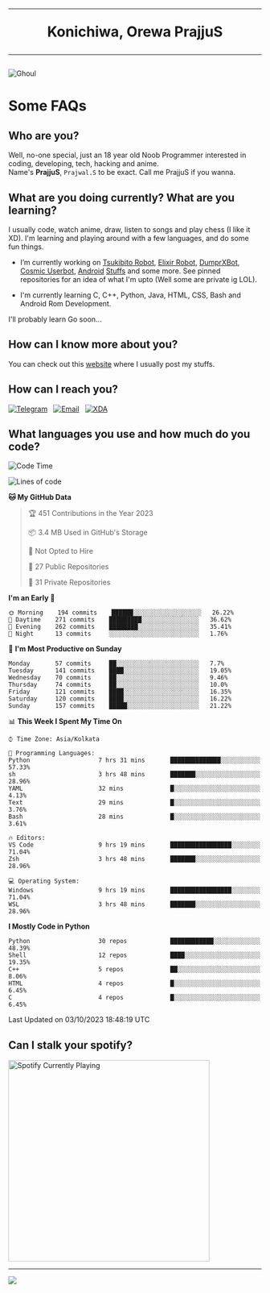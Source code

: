 <h1 align="center"><hr>Konichiwa, Orewa PrajjuS<hr></h1>


<img src="https://telegra.ph/file/6041d22c64479ee5ff802.jpg" alt="Ghoul"/>


<h1>Some FAQs</h1>


<h2>Who are you?</h2>

Well, no-one special, just an 18 year old Noob Programmer interested in coding, developing, tech, hacking and anime.
<br>
Name's <b>PrajjuS</b>, <code>Prajwal.S</code> to be exact. Call me PrajjuS if you wanna.


<h2>What are you doing currently? What are you learning?</h2>

I usually code, watch anime, draw, listen to songs and play chess (I like it XD). I'm learning and playing around with a few languages, and do some fun things.

- I’m currently working on <a href="Https://t.me/PrajjuSAssistantBot">Tsukibito Robot</a>, <a href="https://t.me/projectelixir_bot">Elixir Robot</a>, <a href="https://t.me/DumprXBot">DumprXBot</a>, <a href="https://github.com/SkyLab-Devs/CosmicUserbot">Cosmic Userbot</a>, <a href="https://github.com/Noob-OS">Android</a> <a href="https://github.com/PrajjuS/device_xiaomi_vince">Stuffs</a> and some more. See pinned repositories for an idea of what I'm upto (Well some are private ig LOL).

- I'm currently learning C, C++, Python, Java, HTML, CSS, Bash and Android Rom Development.

I'll probably learn Go soon...


<h2>How can I know more about you?</h2>

You can check out this <a href="https://prajjus.site">website</a> where I usually post my stuffs.


<h2>How can I reach you?</h2>

<a href="https://t.me/PrajjuS"><img src="https://img.shields.io/badge/PrajjuS-2CA5E0?style=flat-square&logo=telegram&logoColor=white" alt="Telegram"/></a>&nbsp;&nbsp;&nbsp;<a href="theprajjus@gmail.com"><img src="https://img.shields.io/badge/theprajjus@gmail.com-D14836?style=flat-square&logo=gmail&logoColor=white" alt="Email"/></a>&nbsp;&nbsp;&nbsp;<a href="https://forum.xda-developers.com/m/prajjus.10388799/"><img src="https://img.shields.io/badge/PrajjuS-F59714?style=flat-square&logo=xda-developers&logoColor=white" alt="XDA"/></a>


<h2>What languages you use and how much do you code?</h2>

<!--START_SECTION:waka-->
![Code Time](http://img.shields.io/badge/Code%20Time-411%20hrs%2034%20mins-blue)

![Lines of code](https://img.shields.io/badge/From%20Hello%20World%20I%27ve%20Written-39%20Thousand%20lines%20of%20code-blue)

**🐱 My GitHub Data** 

> 🏆 451 Contributions in the Year 2023
 > 
> 📦 3.4 MB Used in GitHub's Storage 
 > 
> 🚫 Not Opted to Hire
 > 
> 📜 27 Public Repositories 
 > 
> 🔑 31 Private Repositories  
 > 
**I'm an Early 🐤** 

```text
🌞 Morning    194 commits    ██████░░░░░░░░░░░░░░░░░░░   26.22% 
🌆 Daytime    271 commits    █████████░░░░░░░░░░░░░░░░   36.62% 
🌃 Evening    262 commits    ████████░░░░░░░░░░░░░░░░░   35.41% 
🌙 Night      13 commits     ░░░░░░░░░░░░░░░░░░░░░░░░░   1.76%

```
📅 **I'm Most Productive on Sunday** 

```text
Monday       57 commits     ██░░░░░░░░░░░░░░░░░░░░░░░   7.7% 
Tuesday      141 commits    ████░░░░░░░░░░░░░░░░░░░░░   19.05% 
Wednesday    70 commits     ██░░░░░░░░░░░░░░░░░░░░░░░   9.46% 
Thursday     74 commits     ██░░░░░░░░░░░░░░░░░░░░░░░   10.0% 
Friday       121 commits    ████░░░░░░░░░░░░░░░░░░░░░   16.35% 
Saturday     120 commits    ████░░░░░░░░░░░░░░░░░░░░░   16.22% 
Sunday       157 commits    █████░░░░░░░░░░░░░░░░░░░░   21.22%

```


📊 **This Week I Spent My Time On** 

```text
⌚︎ Time Zone: Asia/Kolkata

💬 Programming Languages: 
Python                   7 hrs 31 mins       ██████████████░░░░░░░░░░░   57.33% 
sh                       3 hrs 48 mins       ███████░░░░░░░░░░░░░░░░░░   28.96% 
YAML                     32 mins             █░░░░░░░░░░░░░░░░░░░░░░░░   4.13% 
Text                     29 mins             █░░░░░░░░░░░░░░░░░░░░░░░░   3.76% 
Bash                     28 mins             █░░░░░░░░░░░░░░░░░░░░░░░░   3.61%

🔥 Editors: 
VS Code                  9 hrs 19 mins       █████████████████░░░░░░░░   71.04% 
Zsh                      3 hrs 48 mins       ███████░░░░░░░░░░░░░░░░░░   28.96%

💻 Operating System: 
Windows                  9 hrs 19 mins       █████████████████░░░░░░░░   71.04% 
WSL                      3 hrs 48 mins       ███████░░░░░░░░░░░░░░░░░░   28.96%

```

**I Mostly Code in Python** 

```text
Python                   30 repos            ████████████░░░░░░░░░░░░░   48.39% 
Shell                    12 repos            ████░░░░░░░░░░░░░░░░░░░░░   19.35% 
C++                      5 repos             ██░░░░░░░░░░░░░░░░░░░░░░░   8.06% 
HTML                     4 repos             █░░░░░░░░░░░░░░░░░░░░░░░░   6.45% 
C                        4 repos             █░░░░░░░░░░░░░░░░░░░░░░░░   6.45%

```



 Last Updated on 03/10/2023 18:48:19 UTC
<!--END_SECTION:waka-->


<h2>Can I stalk your spotify?</h2>

<a href="https://open.spotify.com/user/cotgk31v4nhw20gs5adb29jq5"><img src="https://spotify-readme-prajjus.vercel.app/api?theme=dark&rainbow=true" alt="Spotify Currently Playing" width="400px"/></a>


<hr>


<img src="https://komarev.com/ghpvc/?username=prajjus&label=Profile%20Views&color=000000&style=flat">
